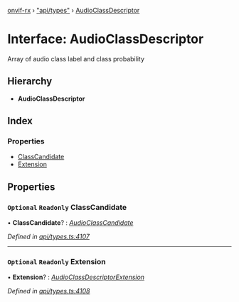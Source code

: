 [onvif-rx](../README.md) › ["api/types"](../modules/_api_types_.md) › [AudioClassDescriptor](_api_types_.audioclassdescriptor.md)

# Interface: AudioClassDescriptor

Array of audio class label and class probability

## Hierarchy

* **AudioClassDescriptor**

## Index

### Properties

* [ClassCandidate](_api_types_.audioclassdescriptor.md#optional-readonly-classcandidate)
* [Extension](_api_types_.audioclassdescriptor.md#optional-readonly-extension)

## Properties

### `Optional` `Readonly` ClassCandidate

• **ClassCandidate**? : *[AudioClassCandidate](_api_types_.audioclasscandidate.md)*

*Defined in [api/types.ts:4107](https://github.com/patrickmichalina/onvif-rx/blob/3e9b152/src/api/types.ts#L4107)*

___

### `Optional` `Readonly` Extension

• **Extension**? : *[AudioClassDescriptorExtension](_api_types_.audioclassdescriptorextension.md)*

*Defined in [api/types.ts:4108](https://github.com/patrickmichalina/onvif-rx/blob/3e9b152/src/api/types.ts#L4108)*
